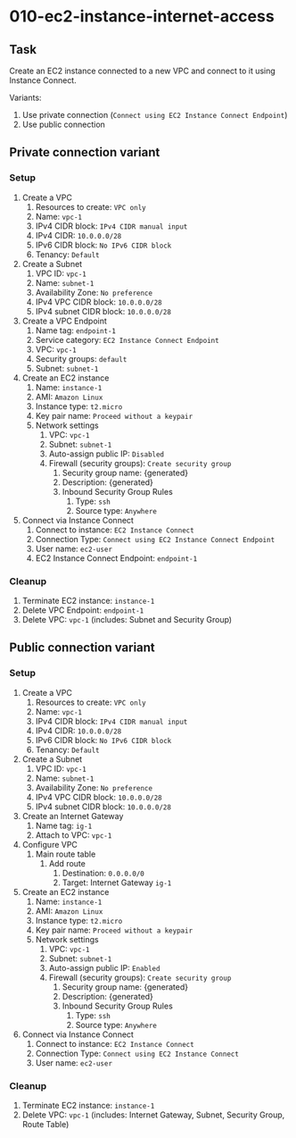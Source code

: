 # 010-ec2-instance-internet-access

## Task
Create an EC2 instance connected to a new VPC and connect to it using Instance Connect.

Variants:
1. Use private connection (`Connect using EC2 Instance Connect Endpoint`)
2. Use public connection

## Private connection variant

### Setup
1. Create a VPC
	1. Resources to create: `VPC only`
	2. Name: `vpc-1`
	3. IPv4 CIDR block: `IPv4 CIDR manual input`
	4. IPv4 CIDR: `10.0.0.0/28`
	5. IPv6 CIDR block: `No IPv6 CIDR block`
	6. Tenancy: `Default`
2. Create a Subnet
	1. VPC ID: `vpc-1`
	2. Name: `subnet-1`
	3. Availability Zone: `No preference`
	4. IPv4 VPC CIDR block: `10.0.0.0/28`
	5. IPv4 subnet CIDR block: `10.0.0.0/28`
3. Create a VPC Endpoint
	1. Name tag: `endpoint-1`
	2. Service category: `EC2 Instance Connect Endpoint`
	3. VPC: `vpc-1`
	4. Security groups: `default`
	5. Subnet: `subnet-1`
4. Create an EC2 instance
	1. Name: `instance-1`
	1. AMI: `Amazon Linux`
	2. Instance type: `t2.micro`
	3. Key pair name: `Proceed without a keypair`
	4. Network settings
		1. VPC: `vpc-1`
		2. Subnet: `subnet-1`
		3. Auto-assign public IP: `Disabled`
		4. Firewall (security groups): `Create security group`
			1. Security group name: {generated}
			2. Description: {generated}
			3. Inbound Security Group Rules
				1. Type: `ssh`
				2. Source type: `Anywhere`
5. Connect via Instance Connect
	1. Connect to instance: `EC2 Instance Connect`
	2. Connection Type: `Connect using EC2 Instance Connect Endpoint`
	3. User name: `ec2-user`
	4. EC2 Instance Connect Endpoint: `endpoint-1`

### Cleanup
1. Terminate EC2 instance: `instance-1`
2. Delete VPC Endpoint: `endpoint-1`
3. Delete VPC: `vpc-1` (includes: Subnet and Security Group)


## Public connection variant

### Setup
1. Create a VPC
	1. Resources to create: `VPC only`
	2. Name: `vpc-1`
	3. IPv4 CIDR block: `IPv4 CIDR manual input`
	4. IPv4 CIDR: `10.0.0.0/28`
	5. IPv6 CIDR block: `No IPv6 CIDR block`
	6. Tenancy: `Default`
2. Create a Subnet
	1. VPC ID: `vpc-1`
	2. Name: `subnet-1`
	3. Availability Zone: `No preference`
	4. IPv4 VPC CIDR block: `10.0.0.0/28`
	5. IPv4 subnet CIDR block: `10.0.0.0/28`
3. Create an Internet Gateway
	1. Name tag: `ig-1`
	2. Attach to VPC: `vpc-1`
4. Configure VPC
	1. Main route table
		1. Add route
			1. Destination: `0.0.0.0/0`
			2. Target: Internet Gateway `ig-1`
5. Create an EC2 instance
	1. Name: `instance-1`
	1. AMI: `Amazon Linux`
	2. Instance type: `t2.micro`
	3. Key pair name: `Proceed without a keypair`
	4. Network settings
		1. VPC: `vpc-1`
		2. Subnet: `subnet-1`
		3. Auto-assign public IP: `Enabled`
		4. Firewall (security groups): `Create security group`
			1. Security group name: {generated}
			2. Description: {generated}
			3. Inbound Security Group Rules
				1. Type: `ssh`
				2. Source type: `Anywhere`
5. Connect via Instance Connect
	1. Connect to instance: `EC2 Instance Connect`
	2. Connection Type: `Connect using EC2 Instance Connect`
	3. User name: `ec2-user`

### Cleanup
1. Terminate EC2 instance: `instance-1`
2. Delete VPC: `vpc-1` (includes: Internet Gateway, Subnet, Security Group, Route Table)
